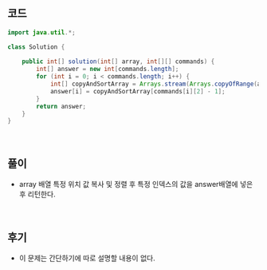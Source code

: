 ## 코드
```java
import java.util.*;

class Solution {
    
    public int[] solution(int[] array, int[][] commands) {
        int[] answer = new int[commands.length];
        for (int i = 0; i < commands.length; i++) {
            int[] copyAndSortArray = Arrays.stream(Arrays.copyOfRange(array, commands[i][0] - 1, commands[i][1])).sorted().toArray();
            answer[i] = copyAndSortArray[commands[i][2] - 1];
        }
        return answer;
    }
}
```
<br>

## 풀이
* array 배열 특정 위치 값 복사 및 정렬 후 특정 인덱스의 값을 answer배열에 넣은 후 리턴한다.
<br>

## 후기
* 이 문제는 간단하기에 따로 설명할 내용이 없다.
